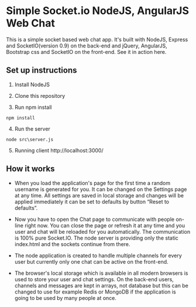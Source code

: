 
# Simple Socket.io NodeJS, AngularJS Web Chat 

This is a simple socket based web chat app. It's built with NodeJS, Express and SocketIO(version 0.9) on the back-end and jQuery, AngularJS, Bootstrap css and SocketIO on the front-end.
See it in action here.

## Set up instructions

1. Install NodeJS
		
2. Clone this repository
	
3. Run npm install
```	
npm install
```
4. Run the server
```
node src\server.js
```
5. Running client
http://localhost:3000/


## How it works

* When you load the application's page for the first time a random username is generated for you. It can be changed on the Settings page at any time.
All settings are saved in local storage and changes will be applied immediately it can be set to defaults by button “Reset to defaults”.

* Now you have to open the Chat page to communicate with people on-line right now. You can close the page or refresh it at any time and you user and chat will be reloaded for you automatically. The communication is 100% pure Socket.IO. The node server is providing only the static index.html and the sockets continue from there.

* The node application is created to handle multiple channels for every user but currently only one chat can be active on the front-end. 

* The browser's local storage which is available in all modern browsers is used to store your user and chat settings. On the back-end users, channels and messages are kept in arrays, not database but this can be changed to use for example Redis or MongoDB if the application is going to be used by many people at once. 
		
